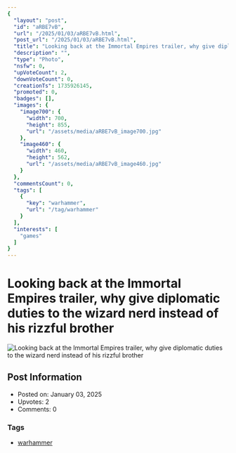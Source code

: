 ```yaml
---
{
  "layout": "post",
  "id": "aRBE7vB",
  "url": "/2025/01/03/aRBE7vB.html",
  "post_url": "/2025/01/03/aRBE7vB.html",
  "title": "Looking back at the Immortal Empires trailer, why give diplomatic duties to the wizard nerd instead of his rizzful brother",
  "description": "",
  "type": "Photo",
  "nsfw": 0,
  "upVoteCount": 2,
  "downVoteCount": 0,
  "creationTs": 1735926145,
  "promoted": 0,
  "badges": [],
  "images": {
    "image700": {
      "width": 700,
      "height": 855,
      "url": "/assets/media/aRBE7vB_image700.jpg"
    },
    "image460": {
      "width": 460,
      "height": 562,
      "url": "/assets/media/aRBE7vB_image460.jpg"
    }
  },
  "commentsCount": 0,
  "tags": [
    {
      "key": "warhammer",
      "url": "/tag/warhammer"
    }
  ],
  "interests": [
    "games"
  ]
}
---
```


# Looking back at the Immortal Empires trailer, why give diplomatic duties to the wizard nerd instead of his rizzful brother

![Looking back at the Immortal Empires trailer, why give diplomatic duties to the wizard nerd instead of his rizzful brother](/assets/media/aRBE7vB_image700.jpg)

## Post Information

- Posted on: January 03, 2025
- Upvotes: 2
- Comments: 0

### Tags

- [warhammer](/tag/warhammer)
